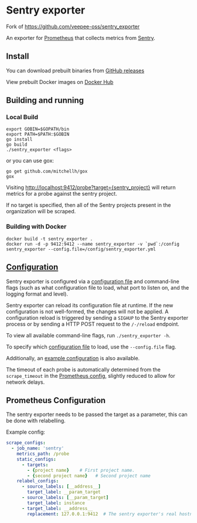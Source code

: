 # Sentry exporter

Fork of https://github.com/veepee-oss/sentry_exporter

An exporter for [Prometheus](https://prometheus.io/) that collects metrics from [Sentry](https://sentry.io).

## Install

You can download prebuilt binaries from [GitHub releases](https://github.com/jwoglom/sentry_exporter/releases)

View prebuilt Docker images on [Docker Hub](http://hub.docker.com/r/jwoglom/sentry_exporter)

## Building and running

### Local Build

```
export GOBIN=$GOPATH/bin
export PATH=$PATH:$GOBIN
go install
go build
./sentry_exporter <flags>
```

or you can use gox:

```
go get github.com/mitchellh/gox
gox
```

Visiting [http://localhost:9412/probe?target={sentry_project}](http://localhost:9412/probe?target=google.com)
will return metrics for a probe against the sentry project.

If no target is specified, then all of the Sentry projects present in the organization will be scraped.

### Building with Docker

    docker build -t sentry_exporter .
    docker run -d -p 9412:9412 --name sentry_exporter -v `pwd`:/config sentry_exporter --config.file=/config/sentry_exporter.yml

## [Configuration](CONFIGURATION.md)

Sentry exporter is configured via a [configuration file](CONFIGURATION.md) and command-line flags (such as what configuration file to load, what port to listen on, and the logging format and level).

Sentry exporter can reload its configuration file at runtime. If the new configuration is not well-formed, the changes will not be applied.
A configuration reload is triggered by sending a `SIGHUP` to the Sentry exporter process or by sending a HTTP POST request to the `/-/reload` endpoint.

To view all available command-line flags, run `./sentry_exporter -h`.

To specify which [configuration file](CONFIGURATION.md) to load, use the `--config.file` flag.

Additionally, an [example configuration](sentry_exporter.yml) is also available.

The timeout of each probe is automatically determined from the `scrape_timeout` in the [Prometheus config](https://prometheus.io/docs/operating/configuration/#configuration-file), slightly reduced to allow for network delays.

## Prometheus Configuration

The sentry exporter needs to be passed the target as a parameter, this can be
done with relabelling.

Example config:
```yml
scrape_configs:
  - job_name: 'sentry'
    metrics_path: /probe
    static_configs:
      - targets:
        - {project name}    # First project name.
        - {second project name}   # Second project name
    relabel_configs:
      - source_labels: [__address__]
        target_label: __param_target
      - source_labels: [__param_target]
        target_label: instance
      - target_label: __address__
        replacement: 127.0.0.1:9412  # The sentry exporter's real hostname:port.
```

[hub]: https://hub.docker.com/r/vptech/sentry-exporter/
[goreportcard]: https://goreportcard.com/report/github.com/strike-team/sentry_exporter
